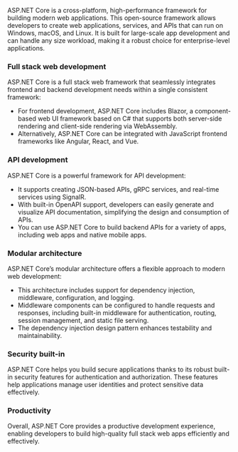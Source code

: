 ASP.NET Core is a cross-platform, high-performance framework for building modern web applications. This open-source framework allows developers to create web applications, services, and APIs that can run on Windows, macOS, and Linux. It is built for large-scale app development and can handle any size workload, making it a robust choice for enterprise-level applications.

### Full stack web development

ASP.NET Core is a full stack web framework that seamlessly integrates frontend and backend development needs within a single consistent framework: 

- For frontend development, ASP.NET Core includes Blazor, a component-based web UI framework based on C# that supports both server-side rendering and client-side rendering via WebAssembly. 
- Alternatively, ASP.NET Core can be integrated with JavaScript frontend frameworks like Angular, React, and Vue.

### API development

ASP.NET Core is a powerful framework for API development: 

- It supports creating JSON-based APIs, gRPC services, and real-time services using SignalR. 
- With built-in OpenAPI support, developers can easily generate and visualize API documentation, simplifying the design and consumption of APIs. 
- You can use ASP.NET Core to build backend APIs for a variety of apps, including web apps and native mobile apps.

### Modular architecture

ASP.NET Core’s modular architecture offers a flexible approach to modern web development: 

- This architecture includes support for dependency injection, middleware, configuration, and logging.
- Middleware components can be configured to handle requests and responses, including built-in middleware for authentication, routing, session management, and static file serving. 
- The dependency injection design pattern enhances testability and maintainability.

### Security built-in

ASP.NET Core helps you build secure applications thanks to its robust built-in security features for authentication and authorization. These features help applications manage user identities and protect sensitive data effectively.

### Productivity

Overall, ASP.NET Core provides a productive development experience, enabling developers to build high-quality full stack web apps efficiently and effectively.
